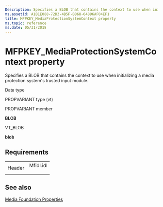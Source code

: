 ```yaml
---
Description: Specifies a BLOB that contains the context to use when initializing a media protection systems trusted input module.
ms.assetid: A1B1E088-72D3-4B5F-B868-64896AF04EF1
title: MFPKEY_MediaProtectionSystemContext property
ms.topic: reference
ms.date: 05/31/2018
---
```


# MFPKEY\_MediaProtectionSystemContext property

Specifies a BLOB that contains the context to use when initializing a media protection system's trusted input module.



Data type

PROPVARIANT type (vt)

PROPVARIANT member

**BLOB**

VT\_BLOB

**blob**



## Requirements



|                   |                                                                                      |
|-------------------|--------------------------------------------------------------------------------------|
| Header<br/> | <dl> <dt>Mfidl.idl</dt> </dl> |



## See also

<dl> <dt>

[Media Foundation Properties](media-foundation-properties.md)
</dt> </dl>

 

 




